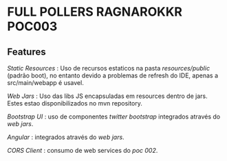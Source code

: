 FULL POLLERS RAGNAROKKR POC003
==============================

Features
--------

*Static Resources*
:   Uso de recursos estaticos na pasta *resources/public* (padrão boot), no entanto devido a problemas de refresh
    do IDE, apenas a src/main/webapp é usavel.

*Web Jars*
:   Uso das libs JS encapsuladas em resources dentro de jars. Estes estao disponibilizados no mvn repository.

*Bootstrap UI*
:   uso de componentes *twitter bootstrap* integrados através do *web jars*.

*Angular*
:   integrados através do *web jars*.

*CORS Client*
: consumo de web services do *poc 002*.